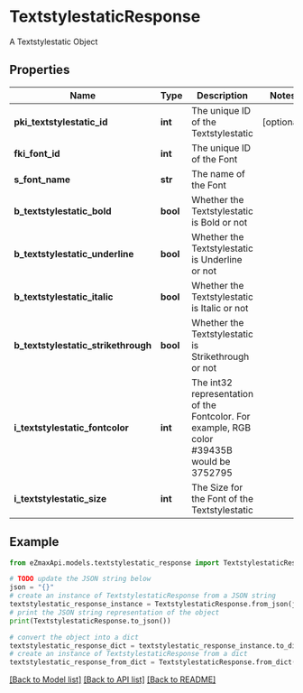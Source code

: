 # TextstylestaticResponse

A Textstylestatic Object

## Properties

Name | Type | Description | Notes
------------ | ------------- | ------------- | -------------
**pki_textstylestatic_id** | **int** | The unique ID of the Textstylestatic | [optional] 
**fki_font_id** | **int** | The unique ID of the Font | 
**s_font_name** | **str** | The name of the Font | 
**b_textstylestatic_bold** | **bool** | Whether the Textstylestatic is Bold or not | 
**b_textstylestatic_underline** | **bool** | Whether the Textstylestatic is Underline or not | 
**b_textstylestatic_italic** | **bool** | Whether the Textstylestatic is Italic or not | 
**b_textstylestatic_strikethrough** | **bool** | Whether the Textstylestatic is Strikethrough or not | 
**i_textstylestatic_fontcolor** | **int** | The int32 representation of the Fontcolor. For example, RGB color #39435B would be 3752795 | 
**i_textstylestatic_size** | **int** | The Size for the Font of the Textstylestatic | 

## Example

```python
from eZmaxApi.models.textstylestatic_response import TextstylestaticResponse

# TODO update the JSON string below
json = "{}"
# create an instance of TextstylestaticResponse from a JSON string
textstylestatic_response_instance = TextstylestaticResponse.from_json(json)
# print the JSON string representation of the object
print(TextstylestaticResponse.to_json())

# convert the object into a dict
textstylestatic_response_dict = textstylestatic_response_instance.to_dict()
# create an instance of TextstylestaticResponse from a dict
textstylestatic_response_from_dict = TextstylestaticResponse.from_dict(textstylestatic_response_dict)
```
[[Back to Model list]](../README.md#documentation-for-models) [[Back to API list]](../README.md#documentation-for-api-endpoints) [[Back to README]](../README.md)


